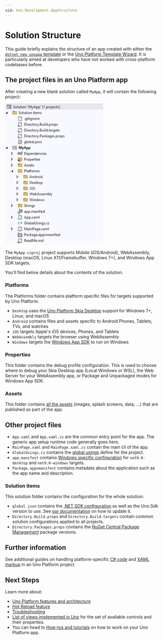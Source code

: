 ```yaml
---
uid: Uno.Development.AppStructure
---
```


# Solution Structure

This guide briefly explains the structure of an app created with either the [`dotnet new unoapp` template](xref:Uno.GetStarted.dotnet-new) or the [Uno Platform Template Wizard](xref:Uno.GettingStarted.UsingWizard). It is particularly aimed at developers who have not worked with cross-platform codebases before.

## The project files in an Uno Platform app

After creating a new blank solution called `MyApp`, it will contain the following project:

![Uno Platform solution structure](Assets/solution-structure.png)

The `MyApp.csproj` project supports Mobile (iOS/Android), WebAssembly, Desktop (macOS, Linux X11/Framebuffer, Windows 7+), and Windows App SDK targets.

You'll find below details about the contents of the solution.

### Platforms

The Platforms folder contains platform specific files for targets supported by Uno Platform:

- `Desktop` uses the [Uno Platform Skia Desktop](xref:Uno.Features.Uno.Sdk) support for Windows 7+, Linux, and macOS
- `Android` contains files and assets specific to Android Phones, Tablets, TVs, and watches
- `iOS` targets Apple's iOS devices, Phones, and Tablets
- `WebAssembly` targets the browser using WebAssembly
- `Windows` targets the [Windows App SDK](https://developer.microsoft.com/en-us/windows/downloads/windows-sdk/) to run on Windows

### Properties

This folder contains the debug profile configuration. This is used to choose where to debug your Skia Desktop app (Local Windows or WSL), the Web Server for your WebAssembly app, or Package and Unpackaged modes for Windows App SDK.

### Assets

This folder contains [all the assets](xref:Uno.Features.Assets) (images, splash screens, data, ...) that are published as part of the app.

## Other project files

- `App.xaml` and `App.xaml.cs` are the common entry point for the app. The generic app setup runtime code generally goes here.
- `MainPage.xaml` and `MainPage.xaml.cs` contain the main UI of the app.
- `GlobalUsings.cs` contains the [global usings](https://learn.microsoft.com/en-us/dotnet/csharp/language-reference/keywords/using-directive#global-modifier) define for the project.
- `app.manifest` contains [Windows specific configuration](https://learn.microsoft.com/en-us/windows/win32/sbscs/application-manifests) for `net9.0-desktop` and `net9.0-windows` targets.
- `Package.appxmanifest` contains metadata about the application such as the app name and description.

### Solution items

This solution folder contains the configuration for the whole solution:

- `global.json` contains the [.NET SDK configuration](https://learn.microsoft.com/en-us/dotnet/core/tools/global-json) as well as the Uno.Sdk version to use. See [our documentation](xref:Uno.Features.Uno.Sdk) on how to update it.
- `Directory.Build.props` and `Directory.Build.targets` contain common solution configurations applied to all projects.
- `Directory.Packages.props` contains the [NuGet Central Package Management](https://learn.microsoft.com/en-us/nuget/consume-packages/Central-Package-Management) package versions.

## Further information

See additional guides on handling platform-specific [C# code](xref:Uno.Development.PlatformSpecificCSharp) and [XAML markup](xref:Uno.Development.PlatformSpecificXaml) in an Uno Platform project.

## Next Steps

Learn more about:

- [Uno Platform features and architecture](xref:Uno.GetStarted.Explore)
- [Hot Reload feature](xref:Uno.Features.HotReload)
- [Troubleshooting](xref:Uno.UI.CommonIssues)
- [List of views implemented in Uno](implemented-views.md) for the set of available controls and their properties.
- You can head to [How-tos and tutorials](xref:Uno.Tutorials.Intro) on how to work on your Uno Platform app.

